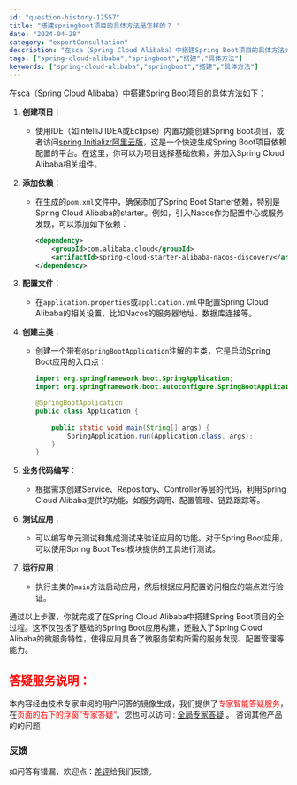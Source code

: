 ```yaml
---
id: "question-history-12557"
title: "搭建springboot项目的具体方法是怎样的？ "
date: "2024-04-28"
category: "expertConsultation"
description: "在sca（Spring Cloud Alibaba）中搭建Spring Boot项目的具体方法如下：1. **创建项目**：   - 使用IDE（如IntelliJ IDEA或Eclipse）内置功能创建Spring Boot项目，或者访问[spring Initializr阿里云版](https:"
tags: ["spring-cloud-alibaba","springboot","搭建","具体方法"]
keywords: ["spring-cloud-alibaba","springboot","搭建","具体方法"]
---
```


在sca（Spring Cloud Alibaba）中搭建Spring Boot项目的具体方法如下：

1. **创建项目**：
   - 使用IDE（如IntelliJ IDEA或Eclipse）内置功能创建Spring Boot项目，或者访问[spring Initializr阿里云版](https://start.aliyun.com)，这是一个快速生成Spring Boot项目依赖配置的平台。在这里，你可以为项目选择基础依赖，并加入Spring Cloud Alibaba相关组件。

2. **添加依赖**：
   - 在生成的`pom.xml`文件中，确保添加了Spring Boot Starter依赖，特别是Spring Cloud Alibaba的starter。例如，引入Nacos作为配置中心或服务发现，可以添加如下依赖：
     ```xml
     <dependency>
         <groupId>com.alibaba.cloud</groupId>
         <artifactId>spring-cloud-starter-alibaba-nacos-discovery</artifactId>
     </dependency>
     ```

3. **配置文件**：
   - 在`application.properties`或`application.yml`中配置Spring Cloud Alibaba的相关设置，比如Nacos的服务器地址、数据库连接等。

4. **创建主类**：
   - 创建一个带有`@SpringBootApplication`注解的主类，它是启动Spring Boot应用的入口点：
     ```java
     import org.springframework.boot.SpringApplication;
     import org.springframework.boot.autoconfigure.SpringBootApplication;
     
     @SpringBootApplication
     public class Application {
         
         public static void main(String[] args) {
             SpringApplication.run(Application.class, args);
         }
     }
     ```

5. **业务代码编写**：
   - 根据需求创建Service、Repository、Controller等层的代码，利用Spring Cloud Alibaba提供的功能，如服务调用、配置管理、链路跟踪等。

6. **测试应用**：
   - 可以编写单元测试和集成测试来验证应用的功能。对于Spring Boot应用，可以使用Spring Boot Test模块提供的工具进行测试。

7. **运行应用**：
   - 执行主类的`main`方法启动应用，然后根据应用配置访问相应的端点进行验证。

通过以上步骤，你就完成了在Spring Cloud Alibaba中搭建Spring Boot项目的全过程。这不仅包括了基础的Spring Boot应用构建，还融入了Spring Cloud Alibaba的微服务特性，使得应用具备了微服务架构所需的服务发现、配置管理等能力。
## <font color="#FF0000">答疑服务说明：</font> 

本内容经由技术专家审阅的用户问答的镜像生成，我们提供了<font color="#FF0000">专家智能答疑服务</font>，在<font color="#FF0000">页面的右下的浮窗”专家答疑“</font>。您也可以访问 : [全局专家答疑](https://opensource.alibaba.com/chatBot) 。 咨询其他产品的的问题

### 反馈
如问答有错漏，欢迎点：[差评](https://ai.nacos.io/user/feedbackByEnhancerGradePOJOID?enhancerGradePOJOId=12650)给我们反馈。
